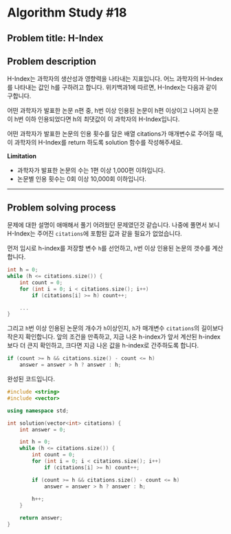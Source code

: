 # Algorithm Study #18

## Problem title: **H-Index**

## Problem description

H-Index는 과학자의 생산성과 영향력을 나타내는 지표입니다. 어느 과학자의 H-Index를 나타내는 값인 h를 구하려고 합니다. 위키백과1에 따르면, H-Index는 다음과 같이 구합니다.

어떤 과학자가 발표한 논문 n편 중, h번 이상 인용된 논문이 h편 이상이고 나머지 논문이 h번 이하 인용되었다면 h의 최댓값이 이 과학자의 H-Index입니다.

어떤 과학자가 발표한 논문의 인용 횟수를 담은 배열 citations가 매개변수로 주어질 때, 이 과학자의 H-Index를 return 하도록 solution 함수를 작성해주세요.

**Limitation**
- 과학자가 발표한 논문의 수는 1편 이상 1,000편 이하입니다.
- 논문별 인용 횟수는 0회 이상 10,000회 이하입니다.

***

## Problem solving process

문제에 대한 설명이 애매해서 풀기 어려웠던 문제였던것 같습니다. 나중에 풀면서 보니 H-Index는 주어진 ```citations```에 포함된 값과 같을 필요가 없었습니다.

먼저 임시로 h-index를 저장할 변수 ```h```를 선언하고, ```h```번 이상 인용된 논문의 갯수를 계산합니다.
``` cpp
int h = 0;
while (h <= citations.size()) {
    int count = 0;
    for (int i = 0; i < citations.size(); i++)
        if (citations[i] >= h) count++;

    ...
}
```

그리고 ```h```번 이상 인용된 논문의 개수가 ```h```이상인지, ```h```가 매개변수 ```citations```의 길이보다 작은지 확인합니다. 앞의 조건을 만족하고, 지금 나온 h-index가 앞서 계산된 h-index 보다 더 큰지 확인하고, 크다면 지금 나온 값을 h-index로 간주하도록 합니다.
``` cpp
if (count >= h && citations.size() - count <= h)
    answer = answer > h ? answer : h;
```

완성된 코드입니다.
``` cpp
#include <string>
#include <vector>

using namespace std;

int solution(vector<int> citations) {
    int answer = 0;

    int h = 0;
    while (h <= citations.size()) {
        int count = 0;
        for (int i = 0; i < citations.size(); i++)
            if (citations[i] >= h) count++;

        if (count >= h && citations.size() - count <= h)
            answer = answer > h ? answer : h;
        
        h++;
    }

    return answer;
}
```
